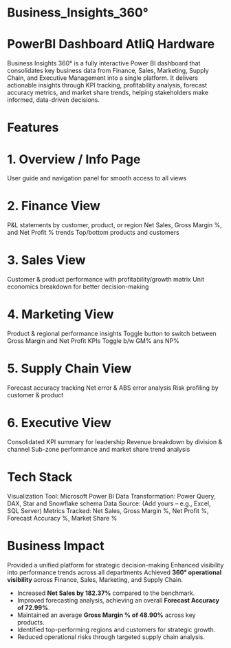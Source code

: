 # Business_Insights_360°
# PowerBI Dashboard AtliQ Hardware
Business Insights 360° is a fully interactive Power BI dashboard that consolidates key business data from Finance, Sales, Marketing, Supply Chain, and Executive Management into a single platform.
It delivers actionable insights through KPI tracking, profitability analysis, forecast accuracy metrics, and market share trends, helping stakeholders make informed, data-driven decisions.
# Features
# 1. Overview / Info Page
User guide and navigation panel for smooth access to all views

# 2. Finance View
P&L statements by customer, product, or region
Net Sales, Gross Margin %, and Net Profit % trends
Top/bottom products and customers

# 3. Sales View
Customer & product performance with profitability/growth matrix
Unit economics breakdown for better decision-making

# 4. Marketing View
Product & regional performance insights
Toggle button to switch between Gross Margin and Net Profit KPIs
Toggle b/w GM% ans NP%

# 5. Supply Chain View
Forecast accuracy tracking
Net error & ABS error analysis
Risk profiling by customer & product

# 6. Executive View
Consolidated KPI summary for leadership
Revenue breakdown by division & channel
Sub-zone performance and market share trend analysis

# Tech Stack
Visualization Tool: Microsoft Power BI
Data Transformation: Power Query, DAX, Star and Snowflake schema
Data Source: (Add yours – e.g., Excel, SQL Server)
Metrics Tracked: Net Sales, Gross Margin %, Net Profit %, Forecast Accuracy %, Market Share %

# Business Impact
Provided a unified platform for strategic decision-making
Enhanced visibility into performance trends across all departments
Achieved **360° operational visibility** across Finance, Sales, Marketing, and Supply Chain.
- Increased **Net Sales by 182.37%** compared to the benchmark.
- Improved forecasting analysis, achieving an overall **Forecast Accuracy of 72.99%**.
- Maintained an average **Gross Margin % of 48.90%** across key products.
- Identified top-performing regions and customers for strategic growth.
- Reduced operational risks through targeted supply chain analysis.


